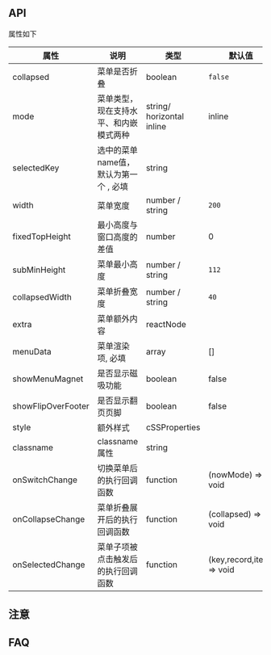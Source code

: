 ## API

属性如下

| 属性               | 说明                                   | 类型                      | 默认值                    |
| ------------------ | -------------------------------------- | ------------------------- | ------------------------- |
| collapsed          | 菜单是否折叠                           | boolean                   | `false`                   |
| mode               | 菜单类型，现在支持水平、和内嵌模式两种 | string/ horizontal inline | inline                    |
| selectedKey        | 选中的菜单name值，默认为第一个 , 必填  | string                    |                           |
| width              | 菜单宽度                               | number / string           | `200`                     |
| fixedTopHeight     | 最小高度与窗口高度的差值               | number                    | 0                         |
| subMinHeight       | 菜单最小高度                           | number / string           | `112`                     |
| collapsedWidth     | 菜单折叠宽度                           | number / string           | `40`                      |
| extra              | 菜单额外内容                           | reactNode                 |                           |
| menuData           | 菜单渲染项, 必填                       | array                     | []                        |
| showMenuMagnet     | 是否显示磁吸功能                       | boolean                   | false                     |
| showFlipOverFooter | 是否显示翻页页脚                       | boolean                   | false                     |
| style              | 额外样式                               | cSSProperties             |                           |
| classname          | classname属性                          | string                    |                           |
| onSwitchChange     | 切换菜单后的执行回调函数               | function                  | (nowMode) => void         |
| onCollapseChange   | 菜单折叠展开后的执行回调函数           | function                  | (collapsed) => void       |
| onSelectedChange   | 菜单子项被点击触发后的执行回调函数     | function                  | (key,record,item) => void |
## 注意

## FAQ